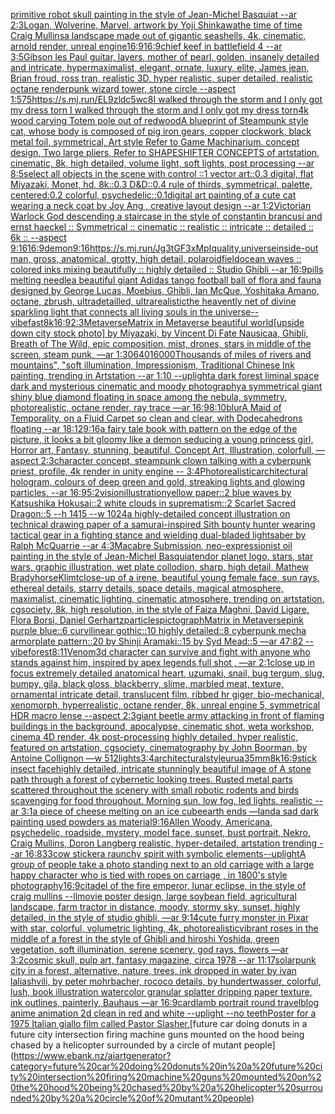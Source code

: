 [primitive robot skull painting in the style of Jean-Michel Basquiat --ar 2:3](https://www.ebank.nz/aiartgenerator?category=primitive%20robot%20skull%20painting%20in%20the%20style%20of%20Jean-Michel%20Basquiat%20--ar%202%3A3)[Logan, Wolverine, Marvel, artwork by Yoji Shinkawa](https://www.ebank.nz/aiartgenerator?category=Logan%2C%20Wolverine%2C%20Marvel%2C%20artwork%20by%20Yoji%20Shinkawa)[the time of time Craig Mullins](https://www.ebank.nz/aiartgenerator?category=the%20time%20of%20time%20Craig%20Mullins)[a landscape made out of gigantic seashells, 4k, cinematic, arnold render, unreal engine](https://www.ebank.nz/aiartgenerator?category=a%20landscape%20made%20out%20of%20gigantic%20seashells%2C%204k%2C%20cinematic%2C%20arnold%20render%2C%20unreal%20engine)[16:9](https://www.ebank.nz/aiartgenerator?category=16%3A9)[16:9](https://www.ebank.nz/aiartgenerator?category=16%3A9)[chief keef in battlefield 4 --ar 3:5](https://www.ebank.nz/aiartgenerator?category=chief%20keef%20in%20battlefield%204%20--ar%203%3A5)[Gibson les Paul guitar, layers, mother of pearl, golden, insanely detailed and intricate, hypermaximalist, elegant, ornate, luxury, elite, James jean, Brian froud, ross tran, realistic 3D, hyper realistic, super detailed, realistic octane render](https://www.ebank.nz/aiartgenerator?category=Gibson%20les%20Paul%20guitar%2C%20layers%2C%20mother%20of%20pearl%2C%20golden%2C%20insanely%20detailed%20and%20intricate%2C%20hypermaximalist%2C%20elegant%2C%20ornate%2C%20luxury%2C%20elite%2C%20James%20jean%2C%20Brian%20froud%2C%20ross%20tran%2C%20realistic%203D%2C%20hyper%20realistic%2C%20super%20detailed%2C%20realistic%20octane%20render)[punk wizard tower, stone circle --aspect 1:5](https://www.ebank.nz/aiartgenerator?category=punk%20wizard%20tower%2C%20stone%20circle%20--aspect%201%3A5)[75](https://www.ebank.nz/aiartgenerator?category=75)[<https://s.mj.run/EL9zldc5wc8>](https://www.ebank.nz/aiartgenerator?category=%3Chttps%3A//s.mj.run/EL9zldc5wc8%3E)[I walked through the storm and I only got my dress torn I walked through the storm and I only got my dress torn](https://www.ebank.nz/aiartgenerator?category=I%20walked%20through%20the%20storm%20and%20I%20only%20got%20my%20dress%20torn%20I%20walked%20through%20the%20storm%20and%20I%20only%20got%20my%20dress%20torn)[4k wood carving Totem pole out of redwood](https://www.ebank.nz/aiartgenerator?category=4k%20wood%20carving%20Totem%20pole%20out%20of%20redwood)[A blueprint of Steampunk style cat, whose body is composed of pig iron gears, copper clockwork, black metal foil, symmetrical, Art style Refer to Game Machinarium.  concept design, Two large pliers, Refer to SHAPESHIFTER CONCEPTS  of artstation, cinematic,  8k, high detailed,  volume light,  soft lights,  post processing    --ar 8:5](https://www.ebank.nz/aiartgenerator?category=A%20blueprint%20of%20Steampunk%20style%20cat%2C%20whose%20body%20is%20composed%20of%20pig%20iron%20gears%2C%20copper%20clockwork%2C%20black%20metal%20foil%2C%20symmetrical%2C%20Art%20style%20Refer%20to%20Game%20Machinarium.%20%20concept%20design%2C%20Two%20large%20pliers%2C%20Refer%20to%20SHAPESHIFTER%20CONCEPTS%20%20of%20artstation%2C%20cinematic%2C%20%208k%2C%20high%20detailed%2C%20%20volume%20light%2C%20%20soft%20lights%2C%20%20post%20processing%20%20%20%20--ar%208%3A5)[select all objects in the scene with control ::1 vector art::0.3 digital, flat Miyazaki, Monet, hd, 8k::0.3 D&D::0.4 rule of thirds, symmetrical, palette, centered:0.2 colorful, psychedelic::0.1](https://www.ebank.nz/aiartgenerator?category=select%20all%20objects%20in%20the%20scene%20with%20control%20%3A%3A1%20vector%20art%3A%3A0.3%20digital%2C%20flat%20Miyazaki%2C%20Monet%2C%20hd%2C%208k%3A%3A0.3%20D%26D%3A%3A0.4%20rule%20of%20thirds%2C%20symmetrical%2C%20palette%2C%20centered%3A0.2%20colorful%2C%20psychedelic%3A%3A0.1)[digital art painting of a cute cat wearing a neck coat by Joy Ang , creative layout design --ar 1:2](https://www.ebank.nz/aiartgenerator?category=digital%20art%20painting%20of%20a%20cute%20cat%20wearing%20a%20neck%20coat%20by%20Joy%20Ang%20%2C%20creative%20layout%20design%20--ar%201%3A2)[Victorian Warlock God descending a staircase in the style of constantin brancusi and ernst haeckel :: Symmetrical :: cinematic :: realistic :: intricate :: detailed :: 6k :: --aspect 9:16](https://www.ebank.nz/aiartgenerator?category=Victorian%20Warlock%20God%20descending%20a%20staircase%20in%20the%20style%20of%20constantin%20brancusi%20and%20ernst%20haeckel%20%3A%3A%20Symmetrical%20%3A%3A%20cinematic%20%3A%3A%20realistic%20%3A%3A%20intricate%20%3A%3A%20detailed%20%3A%3A%206k%20%3A%3A%20--aspect%209%3A16)[16:9](https://www.ebank.nz/aiartgenerator?category=16%3A9)[demon](https://www.ebank.nz/aiartgenerator?category=demon)[9:16](https://www.ebank.nz/aiartgenerator?category=9%3A16)[<https://s.mj.run/Jg3tGF3xMpI>](https://www.ebank.nz/aiartgenerator?category=%3Chttps%3A//s.mj.run/Jg3tGF3xMpI%3E)[quality,universe](https://www.ebank.nz/aiartgenerator?category=quality%2Cuniverse)[inside-out man, gross, anatomical, grotty, high detail, polaroid](https://www.ebank.nz/aiartgenerator?category=inside-out%20man%2C%20gross%2C%20anatomical%2C%20grotty%2C%20high%20detail%2C%20polaroid)[field](https://www.ebank.nz/aiartgenerator?category=field)[ocean waves :: colored inks mixing beautifully :: highly detailed :: Studio Ghibli  --ar 16:9](https://www.ebank.nz/aiartgenerator?category=ocean%20waves%20%3A%3A%20colored%20inks%20mixing%20beautifully%20%3A%3A%20highly%20detailed%20%3A%3A%20Studio%20Ghibli%20%20--ar%2016%3A9)[pills melting needle](https://www.ebank.nz/aiartgenerator?category=pills%20melting%20needle)[a beautiful giant Adidas tango football ball of flora and fauna designed by George Lucas, Moebius, Ghibli, Ian McQue, Yoshitaka Amano, octane, zbrush, ultradetailled, ultrarealistic](https://www.ebank.nz/aiartgenerator?category=a%20beautiful%20giant%20Adidas%20tango%20football%20ball%20of%20flora%20and%20fauna%20designed%20by%20George%20Lucas%2C%20Moebius%2C%20Ghibli%2C%20Ian%20McQue%2C%20Yoshitaka%20Amano%2C%20octane%2C%20zbrush%2C%20ultradetailled%2C%20ultrarealistic)[the heavently net of divine sparkling light that connects all living souls in the universe](https://www.ebank.nz/aiartgenerator?category=the%20heavently%20net%20of%20divine%20sparkling%20light%20that%20connects%20all%20living%20souls%20in%20the%20universe)[--vibefast](https://www.ebank.nz/aiartgenerator?category=--vibefast)[8k](https://www.ebank.nz/aiartgenerator?category=8k)[16:9](https://www.ebank.nz/aiartgenerator?category=16%3A9)[2:3](https://www.ebank.nz/aiartgenerator?category=2%3A3)[Metaverse](https://www.ebank.nz/aiartgenerator?category=Metaverse)[Matrix in Metaverse beautiful world](https://www.ebank.nz/aiartgenerator?category=Matrix%20in%20Metaverse%20beautiful%20world)[[upside down city stock photo] by Miyazaki, by Vincent Di Fate Nausicaa, Ghibli, Breath of The Wild, epic composition, mist, drones, stars in middle of the screen, steam punk, —ar 1:30](https://www.ebank.nz/aiartgenerator?category=%5Bupside%20down%20city%20stock%20photo%5D%20by%20Miyazaki%2C%20by%20Vincent%20Di%20Fate%20Nausicaa%2C%20Ghibli%2C%20Breath%20of%20The%20Wild%2C%20epic%20composition%2C%20mist%2C%20drones%2C%20stars%20in%20middle%20of%20the%20screen%2C%20steam%20punk%2C%20%E2%80%94ar%201%3A30)[640](https://www.ebank.nz/aiartgenerator?category=640)[16000](https://www.ebank.nz/aiartgenerator?category=16000)[Thousands of miles of rivers and mountains", "soft illumination, Impressionism, Traditional Chinese Ink painting, trending in Artstation --ar 1:10 --uplight](https://www.ebank.nz/aiartgenerator?category=Thousands%20of%20miles%20of%20rivers%20and%20mountains%22%2C%20%22soft%20illumination%2C%20Impressionism%2C%20Traditional%20Chinese%20Ink%20painting%2C%20trending%20in%20Artstation%20--ar%201%3A10%20--uplight)[a dark forest liminal space dark and mysterious cinematic and moody photography](https://www.ebank.nz/aiartgenerator?category=a%20dark%20forest%20liminal%20space%20dark%20and%20mysterious%20cinematic%20and%20moody%20photography)[a symmetrical giant shiny blue diamond floating in space among the nebula, symmetry, photorealistic, octane render, ray trace —ar 16:9](https://www.ebank.nz/aiartgenerator?category=a%20symmetrical%20giant%20shiny%20blue%20diamond%20floating%20in%20space%20among%20the%20nebula%2C%20symmetry%2C%20photorealistic%2C%20octane%20render%2C%20ray%20trace%20%E2%80%94ar%2016%3A9)[8:10](https://www.ebank.nz/aiartgenerator?category=8%3A10)[blur](https://www.ebank.nz/aiartgenerator?category=blur)[A Maid of Temporality, on a Fluid Carpet so clean and clear, with Dodecahedrons floating --ar 18:12](https://www.ebank.nz/aiartgenerator?category=A%20Maid%20of%20Temporality%2C%20on%20a%20Fluid%20Carpet%20so%20clean%20and%20clear%2C%20with%20Dodecahedrons%20floating%20--ar%2018%3A12)[9:16](https://www.ebank.nz/aiartgenerator?category=9%3A16)[a fairy tale book with pattern on the edge of the picture, it looks a bit gloomy like a demon seducing a young princess girl, Horror art, Fantasy, stunning, beautiful, Concept Art, Illustration, colorfull, —aspect 2:3](https://www.ebank.nz/aiartgenerator?category=a%20fairy%20tale%20book%20with%20pattern%20on%20the%20edge%20of%20the%20picture%2C%20it%20looks%20a%20bit%20gloomy%20like%20a%20demon%20seducing%20a%20young%20princess%20girl%2C%20Horror%20art%2C%20Fantasy%2C%20stunning%2C%20beautiful%2C%20Concept%20Art%2C%20Illustration%2C%20colorfull%2C%20%E2%80%94aspect%202%3A3)[character concept, steampunk clown talking with a cyberpunk priest, profile, 4k render in unity engine -- 3:4](https://www.ebank.nz/aiartgenerator?category=character%20concept%2C%20steampunk%20clown%20talking%20with%20a%20cyberpunk%20priest%2C%20profile%2C%204k%20render%20in%20unity%20engine%20--%203%3A4)[Photorealistic](https://www.ebank.nz/aiartgenerator?category=Photorealistic)[architectural hologram, colours of deep green and gold, streaking lights and glowing particles, --ar 16:9](https://www.ebank.nz/aiartgenerator?category=architectural%20hologram%2C%20colours%20of%20deep%20green%20and%20gold%2C%20streaking%20lights%20and%20glowing%20particles%2C%20--ar%2016%3A9)[5:2](https://www.ebank.nz/aiartgenerator?category=5%3A2)[vision](https://www.ebank.nz/aiartgenerator?category=vision)[illustration](https://www.ebank.nz/aiartgenerator?category=illustration)[yellow paper::2 blue waves by Katsushika Hokusai::2 white clouds in suprematism::2 Scarlet Sacred Dragon::5 --h 1415 --w 1024](https://www.ebank.nz/aiartgenerator?category=yellow%20paper%3A%3A2%20blue%20waves%20by%20Katsushika%20Hokusai%3A%3A2%20white%20clouds%20in%20suprematism%3A%3A2%20Scarlet%20Sacred%20Dragon%3A%3A5%20--h%201415%20--w%201024)[a highly-detailed concept illustration on technical drawing paper of a samurai-inspired Sith bounty hunter  wearing tactical gear in a fighting stance and wielding dual-bladed lightsaber by Ralph McQuarrie --ar 4:3](https://www.ebank.nz/aiartgenerator?category=a%20highly-detailed%20concept%20illustration%20on%20technical%20drawing%20paper%20of%20a%20samurai-inspired%20Sith%20bounty%20hunter%20%20wearing%20tactical%20gear%20in%20a%20fighting%20stance%20and%20wielding%20dual-bladed%20lightsaber%20by%20Ralph%20McQuarrie%20--ar%204%3A3)[Macabre Submission, neo-expressionist oil painting in the style of Jean-Michel Basquiat](https://www.ebank.nz/aiartgenerator?category=Macabre%20Submission%2C%20neo-expressionist%20oil%20painting%20in%20the%20style%20of%20Jean-Michel%20Basquiat)[endor planet logo, stars, star wars, graphic illustration, wet plate collodion, sharp, high detail, Mathew Brady](https://www.ebank.nz/aiartgenerator?category=endor%20planet%20logo%2C%20stars%2C%20star%20wars%2C%20graphic%20illustration%2C%20wet%20plate%20collodion%2C%20sharp%2C%20high%20detail%2C%20Mathew%20Brady)[horse](https://www.ebank.nz/aiartgenerator?category=horse)[Klimt](https://www.ebank.nz/aiartgenerator?category=Klimt)[close-up of a irene, beautiful young female face, sun rays, ethereal details, starry details, space details, magical atmosphere, maximalist, cinematic lighting, cinematic atmosphere, trending on artstation, cgsociety, 8k, high resolution, in the style of Faiza Maghni, David Ligare, Flora Borsi, Daniel Gerhartz](https://www.ebank.nz/aiartgenerator?category=close-up%20of%20a%20irene%2C%20beautiful%20young%20female%20face%2C%20sun%20rays%2C%20ethereal%20details%2C%20starry%20details%2C%20space%20details%2C%20magical%20atmosphere%2C%20maximalist%2C%20cinematic%20lighting%2C%20cinematic%20atmosphere%2C%20trending%20on%20artstation%2C%20cgsociety%2C%208k%2C%20high%20resolution%2C%20in%20the%20style%20of%20Faiza%20Maghni%2C%20David%20Ligare%2C%20Flora%20Borsi%2C%20Daniel%20Gerhartz)[particles](https://www.ebank.nz/aiartgenerator?category=particles)[pictograph](https://www.ebank.nz/aiartgenerator?category=pictograph)[Matrix in Metaverse](https://www.ebank.nz/aiartgenerator?category=Matrix%20in%20Metaverse)[pink purple blue::6 curvilinear gothic::10 highly detailed::8 cyberpunk mecha armorplate pattern::20 by Shinji Aramaki::15 by Syd Mead::5 —ar 47:82  --vibe](https://www.ebank.nz/aiartgenerator?category=pink%20purple%20blue%3A%3A6%20curvilinear%20gothic%3A%3A10%20highly%20detailed%3A%3A8%20cyberpunk%20mecha%20armorplate%20pattern%3A%3A20%20by%20Shinji%20Aramaki%3A%3A15%20by%20Syd%20Mead%3A%3A5%20%E2%80%94ar%2047%3A82%20%20--vibe)[forest](https://www.ebank.nz/aiartgenerator?category=forest)[8:11](https://www.ebank.nz/aiartgenerator?category=8%3A11)[Venom](https://www.ebank.nz/aiartgenerator?category=Venom)[3d character can survive and fight with anyone who stands against him, inspired by apex legends,full shot , —ar 2:1](https://www.ebank.nz/aiartgenerator?category=3d%20character%20can%20survive%20and%20fight%20with%20anyone%20who%20stands%20against%20him%2C%20inspired%20by%20apex%20legends%2Cfull%20shot%20%2C%20%E2%80%94ar%202%3A1)[close up in focus extremely detailed anatomical heart, uzumaki, snail, bug tergum, slug, bumpy, gila, black gloss, blackberry, slime, marbled meat, texture, ornamental intricate detail, translucent film, ribbed hr giger, bio-mechanical, xenomorph, hyperrealistic, octane render, 8k, unreal engine 5, symmetrical HDR macro lense --aspect 2:3](https://www.ebank.nz/aiartgenerator?category=close%20up%20in%20focus%20extremely%20detailed%20anatomical%20heart%2C%20uzumaki%2C%20snail%2C%20bug%20tergum%2C%20slug%2C%20bumpy%2C%20gila%2C%20black%20gloss%2C%20blackberry%2C%20slime%2C%20marbled%20meat%2C%20texture%2C%20ornamental%20intricate%20detail%2C%20translucent%20film%2C%20ribbed%20hr%20giger%2C%20bio-mechanical%2C%20xenomorph%2C%20hyperrealistic%2C%20octane%20render%2C%208k%2C%20unreal%20engine%205%2C%20symmetrical%20HDR%20macro%20lense%20--aspect%202%3A3)[giant beetle army attacking in front of flaming buildings in the background, apocalypse, cinematic shot, weta workshop, cinema 4D render, 4k post-processing highly detailed, hyper realistic, featured on artstation, cgsociety, cinematography by John Boorman, by Antoine Collignon —w 512](https://www.ebank.nz/aiartgenerator?category=giant%20beetle%20army%20attacking%20in%20front%20of%20flaming%20buildings%20in%20the%20background%2C%20apocalypse%2C%20cinematic%20shot%2C%20weta%20workshop%2C%20cinema%204D%20render%2C%204k%20post-processing%20highly%20detailed%2C%20hyper%20realistic%2C%20featured%20on%20artstation%2C%20cgsociety%2C%20cinematography%20by%20John%20Boorman%2C%20by%20Antoine%20Collignon%20%E2%80%94w%20512)[lights](https://www.ebank.nz/aiartgenerator?category=lights)[3:4](https://www.ebank.nz/aiartgenerator?category=3%3A4)[architectural](https://www.ebank.nz/aiartgenerator?category=architectural)[style](https://www.ebank.nz/aiartgenerator?category=style)[urua](https://www.ebank.nz/aiartgenerator?category=urua)[35mm](https://www.ebank.nz/aiartgenerator?category=35mm)[8k](https://www.ebank.nz/aiartgenerator?category=8k)[](https://www.ebank.nz/aiartgenerator?category=)[16:9](https://www.ebank.nz/aiartgenerator?category=16%3A9)[stick insect face](https://www.ebank.nz/aiartgenerator?category=stick%20insect%20face)[highly detailed, intricate stunningly beautiful image of A stone path through a forest of cybernetic looking trees. Rusted metal parts scattered throughout the scenery with small robotic rodents and birds scavenging for food throughout. Morning sun, low fog, led lights. realistic --ar 3:1](https://www.ebank.nz/aiartgenerator?category=highly%20detailed%2C%20intricate%20stunningly%20beautiful%20image%20of%20A%20stone%20path%20through%20a%20forest%20of%20cybernetic%20looking%20trees.%20Rusted%20metal%20parts%20scattered%20throughout%20the%20scenery%20with%20small%20robotic%20rodents%20and%20birds%20scavenging%20for%20food%20throughout.%20Morning%20sun%2C%20low%20fog%2C%20led%20lights.%20realistic%20--ar%203%3A1)[a piece of cheese melting on an ice cube](https://www.ebank.nz/aiartgenerator?category=a%20piece%20of%20cheese%20melting%20on%20an%20ice%20cube)[earth ends —land](https://www.ebank.nz/aiartgenerator?category=earth%20ends%20%E2%80%94land)[a sad dark painting used powders as material](https://www.ebank.nz/aiartgenerator?category=a%20sad%20dark%20painting%20used%20powders%20as%20material)[9:16](https://www.ebank.nz/aiartgenerator?category=9%3A16)[Allen Woody, Americana, psychedelic, roadside, mystery, model face, sunset, bust portrait, Nekro, Craig Mullins, Doron Langberg realistic, hyper-detailed, artstation trending --ar 16:8](https://www.ebank.nz/aiartgenerator?category=Allen%20Woody%2C%20Americana%2C%20psychedelic%2C%20roadside%2C%20mystery%2C%20model%20face%2C%20sunset%2C%20bust%20portrait%2C%20Nekro%2C%20Craig%20Mullins%2C%20Doron%20Langberg%20realistic%2C%20hyper-detailed%2C%20artstation%20trending%20--ar%2016%3A8)[33](https://www.ebank.nz/aiartgenerator?category=33)[cow sticker](https://www.ebank.nz/aiartgenerator?category=cow%20sticker)[a raunchy spirit with symbolic elements](https://www.ebank.nz/aiartgenerator?category=a%20raunchy%20spirit%20with%20symbolic%20elements)[--uplight](https://www.ebank.nz/aiartgenerator?category=--uplight)[A group of people take a photo standing next to an old carriage with a large happy character who is tied with ropes on carriage , in 1800's style photography](https://www.ebank.nz/aiartgenerator?category=A%20group%20of%20people%20take%20a%20photo%20standing%20next%20to%20an%20old%20carriage%20with%20a%20large%20happy%20character%20who%20is%20tied%20with%20ropes%20on%20carriage%20%2C%20in%201800%27s%20style%20photography)[16:9](https://www.ebank.nz/aiartgenerator?category=16%3A9)[citadel of the fire emperor, lunar eclipse, in the style of craig mullins --ll](https://www.ebank.nz/aiartgenerator?category=citadel%20of%20the%20fire%20emperor%2C%20lunar%20eclipse%2C%20in%20the%20style%20of%20craig%20mullins%20--ll)[movie poster design, large soybean field, agricultural landscape, farm tractor in distance, moody, stormy sky, sunset, highly detailed, in the style of studio ghibli, —ar 9:14](https://www.ebank.nz/aiartgenerator?category=movie%20poster%20design%2C%20large%20soybean%20field%2C%20agricultural%20landscape%2C%20farm%20tractor%20in%20distance%2C%20moody%2C%20stormy%20sky%2C%20sunset%2C%20highly%20detailed%2C%20in%20the%20style%20of%20studio%20ghibli%2C%20%E2%80%94ar%209%3A14)[cute furry monster in Pixar with star, colorful, volumetric lighting, 4k, photorealistic](https://www.ebank.nz/aiartgenerator?category=cute%20furry%20monster%20in%20Pixar%20with%20star%2C%20colorful%2C%20volumetric%20lighting%2C%204k%2C%20photorealistic)[vibrant roses in the middle of a forest in the style of Ghibli and hiroshi Yoshida, green vegetation, soft illumination, serene scenery, god rays, flowers —ar 3:2](https://www.ebank.nz/aiartgenerator?category=vibrant%20roses%20in%20the%20middle%20of%20a%20forest%20in%20the%20style%20of%20Ghibli%20and%20hiroshi%20Yoshida%2C%20green%20vegetation%2C%20soft%20illumination%2C%20serene%20scenery%2C%20god%20rays%2C%20flowers%20%E2%80%94ar%203%3A2)[cosmic skull, pulp art, fantasy magazine, circa 1978 --ar 11:17](https://www.ebank.nz/aiartgenerator?category=cosmic%20skull%2C%20pulp%20art%2C%20fantasy%20magazine%2C%20circa%201978%20--ar%2011%3A17)[solarpunk city in a forest, alternative, nature, trees, ink dropped in water by ivan laliashvili, by peter mohrbacher, rococo details, by hundertwasser, colorful, lush, book illustration watercolor granular splatter dripping paper texture, ink outlines, painterly, Bauhaus —ar 16:9](https://www.ebank.nz/aiartgenerator?category=solarpunk%20city%20in%20a%20forest%2C%20alternative%2C%20nature%2C%20trees%2C%20ink%20dropped%20in%20water%20by%20ivan%20laliashvili%2C%20by%20peter%20mohrbacher%2C%20rococo%20details%2C%20by%20hundertwasser%2C%20colorful%2C%20lush%2C%20book%20illustration%20watercolor%20granular%20splatter%20dripping%20paper%20texture%2C%20ink%20outlines%2C%20painterly%2C%20Bauhaus%20%E2%80%94ar%2016%3A9)[card](https://www.ebank.nz/aiartgenerator?category=card)[lamb portrait round travelblog anime animation 2d clean in red and white --uplight --no teeth](https://www.ebank.nz/aiartgenerator?category=lamb%20portrait%20round%20travelblog%20anime%20animation%202d%20clean%20in%20red%20and%20white%20--uplight%20--no%20teeth)[Poster for a 1975 Italian giallo film called Pastor Slasher.](https://www.ebank.nz/aiartgenerator?category=Poster%20for%20a%201975%20Italian%20giallo%20film%20called%20Pastor%20Slasher.)[future car doing donuts in a future city intersection firing machine guns mounted on the hood being chased by a helicopter surrounded by a circle of mutant people](https://www.ebank.nz/aiartgenerator?category=future%20car%20doing%20donuts%20in%20a%20future%20city%20intersection%20firing%20machine%20guns%20mounted%20on%20the%20hood%20being%20chased%20by%20a%20helicopter%20surrounded%20by%20a%20circle%20of%20mutant%20people)